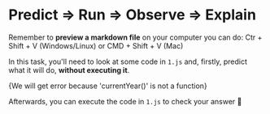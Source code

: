 # Predict => Run => Observe => Explain

Remember to **preview a markdown file** on your computer you can do:
Ctr + Shift + V (Windows/Linux) or CMD + Shift + V (Mac)

In this task, you'll need to look at some code in `1.js` and, firstly, predict what it will do, **without executing it**.

{We will get error because 'currentYear()' is not a function}

Afterwards, you can execute the code in `1.js` to check your answer 📝
